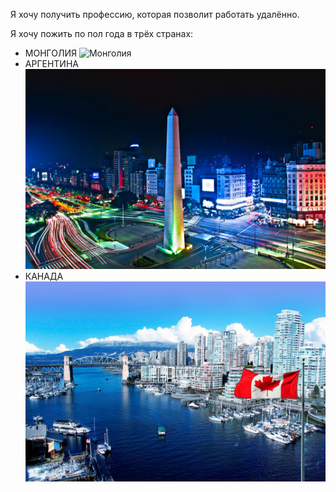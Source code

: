 Я хочу получить профессию, которая позволит работать удалённо.

Я хочу пожить по пол года в трёх странах:

* МОНГОЛИЯ
![Монголия](Монголия.jpg)
* АРГЕНТИНА
![Аргентинаю](Аргентина.jpg)
* КАНАДА
![Канада](%D0%9A%D0%B0%D0%BD%D0%B0%D0%B4%D0%B0.jpg)
